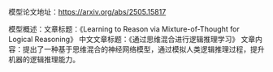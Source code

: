 模型论文地址：https://arxiv.org/abs/2505.15817

模型概述：文章标题：《Learning to Reason via Mixture-of-Thought for Logical Reasoning》
中文文章标题：《通过思维混合进行逻辑推理学习》
文章内容：提出了一种基于思维混合的神经网络模型，通过模拟人类逻辑推理过程，提升机器的逻辑推理能力。

